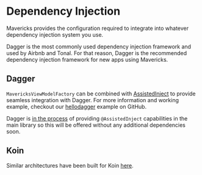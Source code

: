 # Dependency Injection

Mavericks provides the configuration required to integrate into whatever dependency injection system you use.

Dagger is the most commonly used dependency injection framework and used by Airbnb and Tonal. For that reason, Dagger is the recommended dependency injection framework for new apps using Mavericks.  

## Dagger

`MavericksViewModelFactory` can be combined with [AssistedInject](https://github.com/square/AssistedInject) to provide seamless integration with Dagger.
For more information and working example, checkout our [hellodagger](https://github.com/airbnb/MvRx/tree/master/hellodagger) example on GitHub.

Dagger is [in the process](https://github.com/google/dagger/pull/2215) of providing `@AssistedInject` capabilities in the main library so this will be offered without any additional dependencies soon.

## Koin

Similar architectures have been built for Koin [here](https://github.com/airbnb/MvRx/pull/432).
